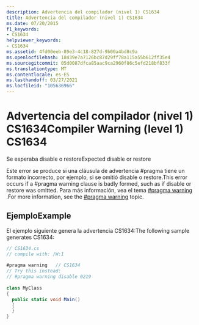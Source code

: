 ```yaml
---
description: Advertencia del compilador (nivel 1) CS1634
title: Advertencia del compilador (nivel 1) CS1634
ms.date: 07/20/2015
f1_keywords:
- CS1634
helpviewer_keywords:
- CS1634
ms.assetid: 4fd00eeb-89e3-4c18-827d-9b00a4bd8c9a
ms.openlocfilehash: 18439e7a7126bc87d29ff78a115a55b612ff35e4
ms.sourcegitcommit: 05d0087dfca85aac9ca2960f86c5efd218bf833f
ms.translationtype: MT
ms.contentlocale: es-ES
ms.lasthandoff: 03/27/2021
ms.locfileid: "105636966"
---
```

# <a name="compiler-warning-level-1-cs1634"></a><span data-ttu-id="7e0f0-103">Advertencia del compilador (nivel 1) CS1634</span><span class="sxs-lookup"><span data-stu-id="7e0f0-103">Compiler Warning (level 1) CS1634</span></span>

<span data-ttu-id="7e0f0-104">Se esperaba disable o restore</span><span class="sxs-lookup"><span data-stu-id="7e0f0-104">Expected disable or restore</span></span>  
  
 <span data-ttu-id="7e0f0-105">Este error se produce si una cláusula de advertencia #pragma tiene un formato incorrecto, por ejemplo, si se omitió disable o restore.</span><span class="sxs-lookup"><span data-stu-id="7e0f0-105">This error occurs if a #pragma warning clause is badly formed, such as if disable or restore was omitted.</span></span> <span data-ttu-id="7e0f0-106">Para más información, vea el tema [#pragma warning](../language-reference/preprocessor-directives.md#pragma-warning) .</span><span class="sxs-lookup"><span data-stu-id="7e0f0-106">For more information, see the [#pragma warning](../language-reference/preprocessor-directives.md#pragma-warning) topic.</span></span>  
  
## <a name="example"></a><span data-ttu-id="7e0f0-107">Ejemplo</span><span class="sxs-lookup"><span data-stu-id="7e0f0-107">Example</span></span>  

 <span data-ttu-id="7e0f0-108">El ejemplo siguiente genera la advertencia CS1634:</span><span class="sxs-lookup"><span data-stu-id="7e0f0-108">The following sample generates CS1634:</span></span>  
  
```csharp  
// CS1634.cs  
// compile with: /W:1  
  
#pragma warning   // CS1634  
// Try this instead:  
// #pragma warning disable 0219  
  
class MyClass  
{  
  public static void Main()  
  {  
  }  
}  
```
